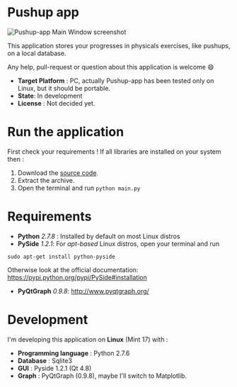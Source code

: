 # Pushup app
![Pushup-app Main Window screenshot](http://imgur.com/ngrWVMJ.jpg "Pushup-app MainWindow screenshot")

This application stores your progresses in physicals exercises, like pushups, on a local database. 

Any help, pull-request or question about this application is welcome :smile:

* __Target Platform__ : PC, actually Pushup-app has been tested only on Linux, but it should be portable.
* __State__: In development
* __License__ : Not decided yet.

# Run the application
First check your requirements ! If all libraries are installed on your system then :

1. Download the [source code](https://github.com/davcri/Push-up-app/archive/master.zip).
2. Extract the archive.
3. Open the terminal and run
```python main.py```

# Requirements
- __Python__ _2.7.8_ : Installed by default on most Linux distros
- __PySide__ _1.2.1_: For _apt-based_ Linux distros, open your terminal and run

```sudo apt-get install python-pyside```

 Otherwise look at the official documentation: https://pypi.python.org/pypi/PySide#installation

- __PyQtGraph__ _0.9.8_: http://www.pyqtgraph.org/

# Development
I'm developing this application on __Linux__ (Mint 17) with :

- __Programming language__ : Python 2.7.6
- __Database__ : Sqlite3
- __GUI__ : Pyside 1.2.1 (Qt 4.8)
- __Graph__ : PyQtGraph (0.9.8), maybe I'll switch to Matplotlib.

